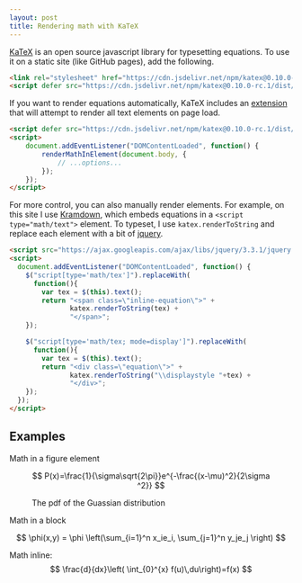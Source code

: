 ```yaml
---
layout: post
title: Rendering math with KaTeX
---
```


[KaTeX](https://katex.org/) is an open source javascript library for typesetting equations.
To use it on a static site (like GitHub pages), add the following.

```html
<link rel="stylesheet" href="https://cdn.jsdelivr.net/npm/katex@0.10.0-rc.1/dist/katex.min.css" integrity="sha384-D+9gmBxUQogRLqvARvNLmA9hS2x//eK1FhVb9PiU86gmcrBrJAQT8okdJ4LMp2uv" crossorigin="anonymous">
<script defer src="https://cdn.jsdelivr.net/npm/katex@0.10.0-rc.1/dist/katex.min.js" integrity="sha384-483A6DwYfKeDa0Q52fJmxFXkcPCFfnXMoXblOkJ4JcA8zATN6Tm78UNL72AKk+0O" crossorigin="anonymous"></script>
```

If you want to render equations automatically, KaTeX includes an [extension](https://katex.org/docs/autorender.html) that will attempt to render all text elements on page load.

```html
<script defer src="https://cdn.jsdelivr.net/npm/katex@0.10.0-rc.1/dist/contrib/auto-render.min.js" integrity="sha384-yACMu8JWxKzSp/C1YV86pzGiQ/l1YUfE8oPuahJQxzehAjEt2GiQuy/BIvl9KyeF" crossorigin="anonymous"></script>
<script>
    document.addEventListener("DOMContentLoaded", function() {
        renderMathInElement(document.body, {
            // ...options...
        });
    });
</script>
```

For more control, you can also manually render elements.
For example, on this site I use [Kramdown](https://kramdown.gettalong.org/syntax.html#math-blocks), which embeds equations in a `<script type="math/text">` element.
To typeset, I use `katex.renderToString` and replace each element with a bit of [jquery](https://jquery.com/).

```html
<script src="https://ajax.googleapis.com/ajax/libs/jquery/3.3.1/jquery.min.js"></script>
<script>
  document.addEventListener("DOMContentLoaded", function() {
    $("script[type='math/tex']").replaceWith(
      function(){
        var tex = $(this).text();
        return "<span class=\"inline-equation\">" +
               katex.renderToString(tex) +
               "</span>";
    });

    $("script[type='math/tex; mode=display']").replaceWith(
      function(){
        var tex = $(this).text();
        return "<div class=\"equation\">" +
               katex.renderToString("\\displaystyle "+tex) +
               "</div>";
    });
  });
</script>
```

## Examples

Math in a figure element

<figure markdown="1">

$$ P(x)=\frac{1}{\sigma\sqrt{2\pi}}e^{-\frac{(x-\mu)^2}{2\sigma ^2}} $$

<figcaption>The pdf of the Guassian distribution</figcaption>
</figure>

Math in a block

$$ \phi(x,y) = \phi \left(\sum_{i=1}^n x_ie_i, \sum_{j=1}^n y_je_j \right) $$

Math inline: $$ \frac{d}{dx}\left( \int_{0}^{x} f(u)\,du\right)=f(x) $$
